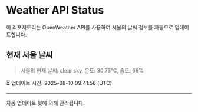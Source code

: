 
# Weather API Status

이 리포지토리는 OpenWeather API를 사용하여 서울의 날씨 정보를 자동으로 업데이트합니다.

## 현재 서울 날씨
> 서울의 현재 날씨: clear sky, 온도: 30.76°C, 습도: 66%

⏳ 업데이트 시간: 2025-08-10 09:41:56 (UTC)

---
자동 업데이트 봇에 의해 관리됩니다.
